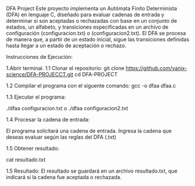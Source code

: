 DFA Project
Este proyecto implementa un Autómata Finito Determinista (DFA) en lenguaje C, diseñado para evaluar cadenas de entrada y determinar si son aceptadas o rechazadas con base en un conjunto de estados, un alfabeto, y transiciones especificadas en un archivo de configuración (configuracion.txt) o (configuracion2.txt). El DFA se procesa de manera que, a partir de un estado inicial, sigue las transiciones definidas hasta llegar a un estado de aceptación o rechazo.

Instrucciones de Ejecución:

1.Abrir terminal. 
1.1 Clonar el repositorio:
 git clone https://github.com/yanix-science/DFA-PROJECCT.git 
 cd DFA-PROJECT

1.2 Compilar el programa con el siguente comando: 
 gcc -o dfaa dfaa.c

1.3 Ejecutar el programa: 

 ./dfaa configuracion.txt o ./dfaa configuracion2.txt

1.4 Procesar la cadena de entrada: 

El programa solicitará una cadena de entrada. Ingresa la cadena que deseas evaluar según las reglas del DFA (.txt)

1.5 Obtener resultado: 

cat resultado.txt

1.5 Resultado: El resultado se guardará en un archivo resultado.txt, que indicará si la cadena fue aceptada o rechazada.
